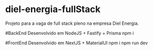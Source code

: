 # diel-energia-fullStack
Projeto para a vaga de full stack pleno na empresa Diel Energia.

#BackEnd
Desenvolvido em NodeJS + Fastify + Prisma
npm i

#FrontEnd
Desenvolvido em NextJS + MaterialUI
npm i
npm run dev
